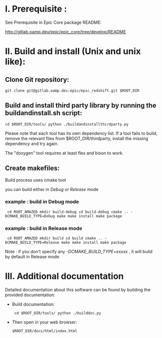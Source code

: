 # I. Prerequisite :

See Prerequisite in Epic Core package README:

http://gitlab.oamp.dev/epic/epic_core/tree/develop/README


# II. Build and install (Unix and unix like):

## Clone Git repository:

`git clone git@gitlab.oamp.dev:epic/epic_redshift.git $ROOT_DIR`

## Build and install third party library by running the buildandinstall.sh script:

`cd $ROOT_DIR/tools/
 python ./buildandinstallthirdparty.py`

Please note that each tool has its own dependency list. If a tool fails to build, remove the relevant files from $ROOT_DIR/thirdparty, install the missing dependency and try again.

The "doxygen" tool requires at least flex and bison to work.

## Create makefiles:

Build process uses cmake tool

you can build either in *Debug* or *Release* mode

### example : build in Debug mode
  `
  cd ROOT_AMAZED
  mkdir build-debug
  cd build-debug
  cmake .. -DCMAKE_BUILD_TYPE=Debug
  make
  make install
  make package`

### example : build in Release  mode
  `
  cd ROOT_AMAZED
  mkdir build
  cd build
  cmake .. -DCMAKE_BUILD_TYPE=Release
  make
  make install
  make package`

Note :
if you don't specify any *-DCMAKE_BUILD_TYPE=xxxxx* , it will build by default in Release mode


# III. Additional documentation

Detailed documentation about this software can be found by building the provided documentation:

* Build documentation:

  `
  cd $ROOT_DIR/tools/
  python ./builddoc.py`

* Then open in your web browser:

  `$ROOT_DIR/docs/html/index.html`
